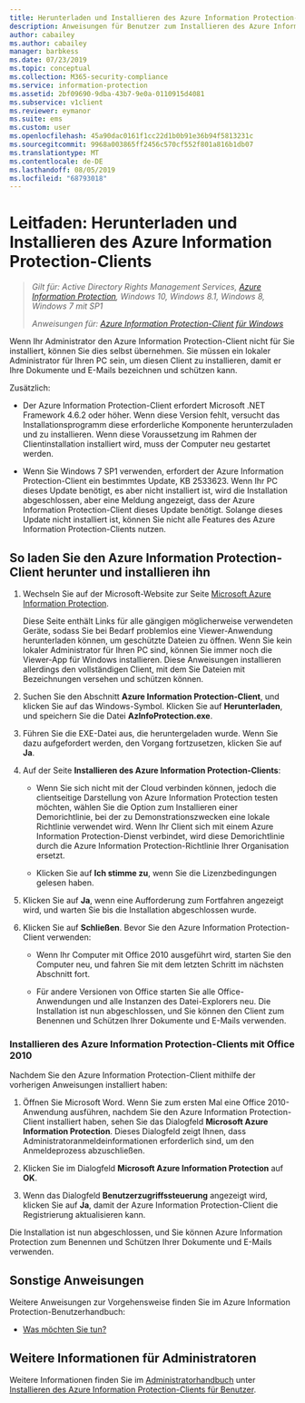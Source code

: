 ```yaml
---
title: Herunterladen und Installieren des Azure Information Protection-Clients
description: Anweisungen für Benutzer zum Installieren des Azure Information Protection-Clients für Windows, damit Sie Ihre Dokumente und E-Mails klassifizieren und schützen können.
author: cabailey
ms.author: cabailey
manager: barbkess
ms.date: 07/23/2019
ms.topic: conceptual
ms.collection: M365-security-compliance
ms.service: information-protection
ms.assetid: 2bf09690-9dba-43b7-9e0a-0110915d4081
ms.subservice: v1client
ms.reviewer: eymanor
ms.suite: ems
ms.custom: user
ms.openlocfilehash: 45a90dac0161f1cc22d1b0b91e36b94f5813231c
ms.sourcegitcommit: 9968a003865ff2456c570cf552f801a816b1db07
ms.translationtype: MT
ms.contentlocale: de-DE
ms.lasthandoff: 08/05/2019
ms.locfileid: "68793018"
---
```

# <a name="user-guide-download-and-install-the-azure-information-protection-client"></a>Leitfaden: Herunterladen und Installieren des Azure Information Protection-Clients

>*Gilt für: Active Directory Rights Management Services, [Azure Information Protection](https://azure.microsoft.com/pricing/details/information-protection), Windows 10, Windows 8.1, Windows 8, Windows 7 mit SP1*
>
> *Anweisungen für: [Azure Information Protection-Client für Windows](../faqs.md#whats-the-difference-between-the-azure-information-protection-client-and-the-azure-information-protection-unified-labeling-client)*


Wenn Ihr Administrator den Azure Information Protection-Client nicht für Sie installiert, können Sie dies selbst übernehmen. Sie müssen ein lokaler Administrator für Ihren PC sein, um diesen Client zu installieren, damit er Ihre Dokumente und E-Mails bezeichnen und schützen kann.

Zusätzlich:

- Der Azure Information Protection-Client erfordert Microsoft .NET Framework 4.6.2 oder höher. Wenn diese Version fehlt, versucht das Installationsprogramm diese erforderliche Komponente herunterzuladen und zu installieren. Wenn diese Voraussetzung im Rahmen der Clientinstallation installiert wird, muss der Computer neu gestartet werden.

- Wenn Sie Windows 7 SP1 verwenden, erfordert der Azure Information Protection-Client ein bestimmtes Update, KB 2533623. Wenn Ihr PC dieses Update benötigt, es aber nicht installiert ist, wird die Installation abgeschlossen, aber eine Meldung angezeigt, dass der Azure Information Protection-Client dieses Update benötigt. Solange dieses Update nicht installiert ist, können Sie nicht alle Features des Azure Information Protection-Clients nutzen. 

## <a name="to-download-and-install-the-azure-information-protection-client"></a>So laden Sie den Azure Information Protection-Client herunter und installieren ihn    

1. Wechseln Sie auf der Microsoft-Website zur Seite [Microsoft Azure Information Protection](https://go.microsoft.com/fwlink/?LinkId=303970).

    Diese Seite enthält Links für alle gängigen möglicherweise verwendeten Geräte, sodass Sie bei Bedarf problemlos eine Viewer-Anwendung herunterladen können, um geschützte Dateien zu öffnen. Wenn Sie kein lokaler Administrator für Ihren PC sind, können Sie immer noch die Viewer-App für Windows installieren. Diese Anweisungen installieren allerdings den vollständigen Client, mit dem Sie Dateien mit Bezeichnungen versehen und schützen können. 

2. Suchen Sie den Abschnitt **Azure Information Protection-Client**, und klicken Sie auf das Windows-Symbol. Klicken Sie auf **Herunterladen**, und speichern Sie die Datei **AzInfoProtection.exe**.     

3. Führen Sie die EXE-Datei aus, die heruntergeladen wurde. Wenn Sie dazu aufgefordert werden, den Vorgang fortzusetzen, klicken Sie auf **Ja**.    

4. Auf der Seite **Installieren des Azure Information Protection-Clients**:     
    - Wenn Sie sich nicht mit der Cloud verbinden können, jedoch die clientseitige Darstellung von Azure Information Protection testen möchten, wählen Sie die Option zum Installieren einer Demorichtlinie, bei der zu Demonstrationszwecken eine lokale Richtlinie verwendet wird. Wenn Ihr Client sich mit einem Azure Information Protection-Dienst verbindet, wird diese Demorichtlinie durch die Azure Information Protection-Richtlinie Ihrer Organisation ersetzt.    

    - Klicken Sie auf **Ich stimme zu**, wenn Sie die Lizenzbedingungen gelesen haben.    

5. Klicken Sie auf **Ja**, wenn eine Aufforderung zum Fortfahren angezeigt wird, und warten Sie bis die Installation abgeschlossen wurde.    

6. Klicken Sie auf **Schließen**. Bevor Sie den Azure Information Protection-Client verwenden:    

    - Wenn Ihr Computer mit Office 2010 ausgeführt wird, starten Sie den Computer neu, und fahren Sie mit dem letzten Schritt im nächsten Abschnitt fort.    
        
    - Für andere Versionen von Office starten Sie alle Office-Anwendungen und alle Instanzen des Datei-Explorers neu. Die Installation ist nun abgeschlossen, und Sie können den Client zum Benennen und Schützen Ihrer Dokumente und E-Mails verwenden.    

### <a name="installing-the-azure-information-protection-client-with-office-2010"></a>Installieren des Azure Information Protection-Clients mit Office 2010    
Nachdem Sie den Azure Information Protection-Client mithilfe der vorherigen Anweisungen installiert haben:    

1. Öffnen Sie Microsoft Word. Wenn Sie zum ersten Mal eine Office 2010-Anwendung ausführen, nachdem Sie den Azure Information Protection-Client installiert haben, sehen Sie das Dialogfeld **Microsoft Azure Information Protection**. Dieses Dialogfeld zeigt Ihnen, dass Administratoranmeldeinformationen erforderlich sind, um den Anmeldeprozess abzuschließen.

2. Klicken Sie im Dialogfeld **Microsoft Azure Information Protection** auf **OK**.

3. Wenn das Dialogfeld **Benutzerzugriffssteuerung** angezeigt wird, klicken Sie auf **Ja**, damit der Azure Information Protection-Client die Registrierung aktualisieren kann.

Die Installation ist nun abgeschlossen, und Sie können Azure Information Protection zum Benennen und Schützen Ihrer Dokumente und E-Mails verwenden.

## <a name="other-instructions"></a>Sonstige Anweisungen    
Weitere Anweisungen zur Vorgehensweise finden Sie im Azure Information Protection-Benutzerhandbuch:

- [Was möchten Sie tun?](client-user-guide.md#what-do-you-want-to-do)

## <a name="additional-information-for-administrators"></a>Weitere Informationen für Administratoren    
Weitere Informationen finden Sie im [Administratorhandbuch](client-admin-guide.md) unter [Installieren des Azure Information Protection-Clients für Benutzer](client-admin-guide-install.md).
 
  
